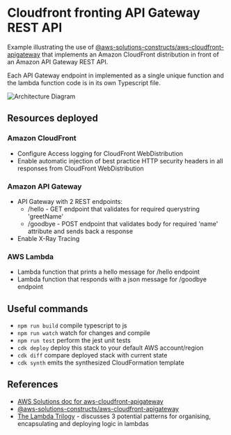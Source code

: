 # Cloudfront fronting API Gateway REST API

Example illustrating the use of [@aws-solutions-constructs/aws-cloudfront-apigateway](https://github.com/awslabs/aws-solutions-constructs/tree/main/source/patterns/@aws-solutions-constructs/aws-cloudfront-apigateway) that implements an Amazon CloudFront distribution in front of an Amazon API Gateway REST API.

Each API Gateway endpoint in implemented as a single unique function and the lambda function code is in its own Typescript file.

![Architecture Diagram](https://github.com/awslabs/aws-solutions-constructs/raw/main/source/patterns/%40aws-solutions-constructs/aws-cloudfront-apigateway/architecture.png "Architecture Diagram")

## Resources deployed

### Amazon CloudFront

* Configure Access logging for CloudFront WebDistribution
* Enable automatic injection of best practice HTTP security headers in all responses from CloudFront WebDistribution

### Amazon API Gateway

* API Gateway with 2 REST endpoints:
    * /hello - GET endpoint that validates for required querystring 'greetName'
    * /goodbye - POST endpoint that validates body for required 'name' attribute and sends back a response
* Enable X-Ray Tracing

### AWS Lambda

* Lambda function that prints a hello message for /hello endpoint
* Lambda function that responds with a json message for /goodbye endpoint

## Useful commands

 * `npm run build`   compile typescript to js
 * `npm run watch`   watch for changes and compile
 * `npm run test`    perform the jest unit tests
 * `cdk deploy`      deploy this stack to your default AWS account/region
 * `cdk diff`        compare deployed stack with current state
 * `cdk synth`       emits the synthesized CloudFormation template

 ## References

* [AWS Solutions doc for aws-cloudfront-apigateway](https://docs.aws.amazon.com/solutions/latest/constructs/aws-cloudfront-apigateway.html)
* [@aws-solutions-constructs/aws-cloudfront-apigateway](https://github.com/awslabs/aws-solutions-constructs/tree/main/source/patterns/@aws-solutions-constructs/aws-cloudfront-apigateway)
* [The Lambda Trilogy](https://github.com/cdk-patterns/serverless/tree/main/the-lambda-trilogy/typescript) - discusses 3 potential patterns for organising, encapsulating and deploying logic in lambdas
